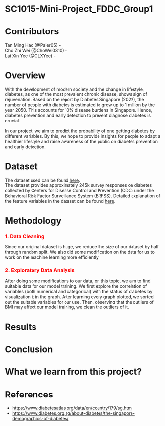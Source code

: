 # SC1015-Mini-Project_FDDC_Group1
# Contributors
Tan Ming Hao (@Paier05) - <br>
Cho Zhi Wei (@ChoWei0310) - <br>
Lai Xin Yee (@CLXYee) - <br>
# Overview
With the development of modern society and the change in lifestyle, diabetes, as one of the most prevalent chronic disease, shows sign of rejuvenation. Based on the report by Diabetes Singapore (2022), the number of people with diabetes is estimated to grow up to 1 million by the year 2050. This accounts for 10% disease burdens in Singapore. Hence, diabetes prevention and early detection to prevent diagnose diabetes is crucial. <br><br>
In our project, we aim to predict the probability of one getting diabetes by different variables. By this, we hope to provide insights for people to adapt a healthier lifestyle and raise awareness of the public on diabetes prevention and early detection.
# Dataset
The dataset used can be found <a href = "https://www.kaggle.com/datasets/alexteboul/diabetes-health-indicators-dataset?select=diabetes_012_health_indicators_BRFSS2015.csv" >here</a>. <br>
The dataset provides approximately 245k survey responses on diabetes collected by Centers for Disease Control and Prevention (CDC) under the Behavioral Risk Factor Surveillance System (BRFSS). Detailed explanation of the feature variables in the dataset can be found <a href = "https://github.com/Paier05/SC1015-Mini-Project/blob/main/Description%20of%20Variables.xlsx">here</a>.
# Methodology
<h3 href = "https://github.com/Paier05/SC1015-Mini-Project/blob/main/Data%20Cleaning.ipynb", style = "color:red">1. Data Cleaning</h3>
Since our original dataset is huge, we reduce the size of our dataset by half through random split. We also did some modification on the data for us to work on the machine learning more efficiently.
<h3 href = "https://github.com/Paier05/SC1015-Mini-Project/blob/main/EDA.ipynb", style = "color:red">2. Exploratory Data Analysis</h3>
After doing some modifications to our data, on this topic, we aim to find suitable data for our model training. We first explore the correlation of variables (both numerical and categorical) with the status of diabetes by visualization it in the graph. After learning every graph plotted, we sorted out the suitable variables for our use. Then, observing that the outliers of BMI may affect our model training, we clean the outliers of it. 

# Results
# Conclusion
# What we learn from this project? 
# References
- https://www.diabetesatlas.org/data/en/country/179/sg.html
- https://www.diabetes.org.sg/about-diabetes/the-singapore-demographics-of-diabetes/
